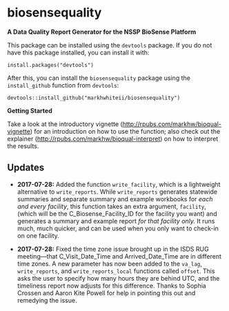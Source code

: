 # biosensequality
**A Data Quality Report Generator for the NSSP BioSense Platform**

This package can be installed using the `devtools` package. If you do not have this package installed, you can install it with:

`install.packages("devtools")`

After this, you can install the `biosensequality` package using the `install_github` function from `devtools`:

`devtools::install_github("markhwhiteii/biosensequality")`

**Getting Started**

Take a look at the introductory vignette (http://rpubs.com/markhw/bioqual-vignette) for an introduction on how to use the function; also check out the explainer (http://rpubs.com/markhw/bioqual-interpret) on how to interpret the results.


## Updates
* **2017-07-28:** Added the function `write_facility`, which is a lightweight alternative to `write_reports`. While `write_reports` generates statewide summaries and separate summary and example workbooks for *each and every facility*, this function takes an extra argument, `facility`, (which will be the C_Biosense_Facility_ID for the facility you want) and generates a summary and example report *for that facility only.* It runs much, much quicker, and can be used when you only want to check-in on one facility.

* **2017-07-28:** Fixed the time zone issue brought up in the ISDS RUG meeting—that C_Visit_Date_Time and Arrived_Date_Time are in different time zones. A new parameter has now been added to the `va_lag`, `write_reports`, and `write_reports_local` functions called `offset`. This asks the user to specify how many hours they are behind UTC, and the timeliness report now adjusts for this difference. Thanks to Sophia Crossen and Aaron Kite Powell for help in pointing this out and remedying the issue.
